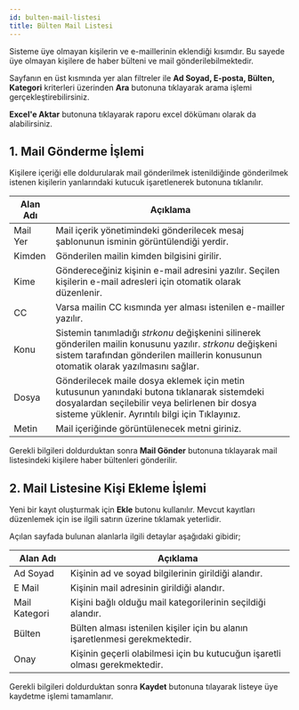 ```yaml
---
id: bulten-mail-listesi
title: Bülten Mail Listesi
---
```


Sisteme üye olmayan kişilerin ve e-maillerinin eklendiği kısımdır. Bu sayede üye olmayan kişilere de haber bülteni ve mail gönderilebilmektedir.

Sayfanın en üst kısmında yer alan filtreler ile **Ad Soyad, E-posta, Bülten, Kategori** kriterleri üzerinden **Ara** butonuna tıklayarak arama işlemi gerçekleştirebilirsiniz.

**Excel'e Aktar** butonuna tıklayarak raporu excel dökümanı olarak da alabilirsiniz.

## 1. Mail Gönderme İşlemi

Kişilere içeriği elle doldurularak mail gönderilmek istenildiğinde gönderilmek istenen kişilerin yanlarındaki kutucuk işaretlenerek butonuna tıklanılır.

|Alan Adı|Açıklama|
|--|--|
|Mail Yer|Mail içerik yönetimindeki gönderilecek mesaj şablonunun isminin görüntülendiği yerdir.|
|Kimden|Gönderilen mailin kimden bilgisini girilir.|
|Kime|Göndereceğiniz kişinin e-mail adresini yazılır. Seçilen kişilerin e-mail adresleri için otomatik olarak düzenlenir.|
|CC|Varsa mailin CC kısmında yer alması istenilen e-mailler yazılır.|
|Konu|Sistemin tanımladığı $strkonu$ değişkenini silinerek gönderilen mailin konusunu yazılır. $strkonu$ değişkeni sistem tarafından gönderilen maillerin konusunun otomatik olarak yazılmasını sağlar.|
|Dosya|Gönderilecek maile dosya eklemek için metin kutusunun yanındaki butona tıklanarak sistemdeki dosyalardan seçilebilir veya belirlenen bir dosya sisteme yüklenir. Ayrıntılı bilgi için Tıklayınız.|
|Metin|Mail içeriğinde görüntülenecek metni giriniz.|


Gerekli bilgileri doldurduktan sonra **Mail Gönder** butonuna tıklayarak mail listesindeki kişilere haber bültenleri gönderilir.

## 2. Mail Listesine Kişi Ekleme İşlemi

Yeni bir kayıt oluşturmak için **Ekle** butonu kullanılır. Mevcut kayıtları düzenlemek için ise ilgili satırın üzerine tıklamak yeterlidir.

Açılan sayfada bulunan alanlarla ilgili detaylar aşağıdaki gibidir;

|Alan Adı|Açıklama|
|--|--|
|Ad Soyad|Kişinin ad ve soyad bilgilerinin girildiği alandır.|
|E Mail|Kişinin mail adresinin girildiği alandır.|
|Mail Kategori|Kişini bağlı olduğu mail kategorilerinin seçildiği alandır.|
|Bülten|Bülten alması istenilen kişiler için bu alanın işaretlenmesi gerekmektedir.|
|Onay|Kişinin geçerli olabilmesi için bu kutucuğun işaretli olması gerekmektedir.|

Gerekli bilgileri doldurduktan sonra **Kaydet** butonuna tılayarak listeye üye kaydetme işlemi tamamlanır.